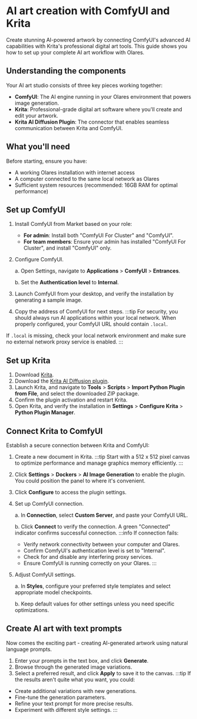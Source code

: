 # AI art creation with ComfyUI and Krita
Create stunning AI-powered artwork by connecting ComfyUI's advanced AI capabilities with Krita's professional digital art tools. This guide shows you how to set up your complete AI art workflow with Olares.
## Understanding the components
Your AI art studio consists of three key pieces working together:

* **ComfyUI**: The AI engine running in your Olares environment that powers image generation.
* **Krita**: Professional-grade digital art software where you'll create and edit your artwork.
* **Krita AI Diffusion Plugin**: The connector that enables seamless communication between Krita and ComfyUI.

## What you'll need
Before starting, ensure you have:
* A working Olares installation with internet access
* A computer connected to the same local network as Olares
* Sufficient system resources (recommended: 16GB RAM for optimal performance)

## Set up ComfyUI

1. Install ComfyUI from Market based on your role:
   * **For admin**: Install both "ComfyUI For Cluster" and "ComfyUI".
   * **For team members**: Ensure your admin has installed "ComfyUI For Cluster", and install "ComfyUI" only.
2. Configure ComfyUI.

   a. Open Settings, navigate to **Applications** > **ComfyUI** > **Entrances**.

   b. Set the **Authentication level** to **Internal**.

3. Launch ComfyUI from your desktop, and verify the installation by generating a sample image.
4. Copy the address of ComfyUI for next steps.
:::tip
For security, you should always run AI applications within your local network. When properly configured, your ComfyUI URL should contain `.local`.

If `.local` is missing, check your local network environment and make sure no external network proxy service is enabled.
:::

## Set up Krita

1. Download [Krita](https://krita.org/en/download/).
2. Download the [Krita AI Diffusion plugin](https://github.com/Acly/krita-ai-diffusion/releases).
3. Launch Krita, and navigate to **Tools** > **Scripts** > **Import Python Plugin from File**, and select the downloaded ZIP package. 
4. Confirm the plugin activation and restart Krita.
5. Open Krita, and verify the installation in **Settings** > **Configure Krita** > **Python Plugin Manager**.

## Connect Krita to ComfyUI
Establish a secure connection between Krita and ComfyUI:
1. Create a new document in Krita.
   :::tip
   Start with a 512 x 512 pixel canvas to optimize performance and manage graphics memory efficiently.
   :::
2. Click **Settings** > **Dockers** > **AI Image Generation** to enable the plugin. You could position the panel to where it's convenient.
3. Click **Configure** to access the plugin settings.
4. Set up ComfyUI connection.

   a. In **Connection**, select **Custom Server**, and paste your ComfyUI URL.
   
   b. Click **Connect** to verify the connection. A green "Connected" indicator confirms successful connection.
   :::info
   If connection fails:
   - Verify network connectivity between your computer and Olares.
   - Confirm ComfyUI's authentication level is set to "Internal".
   - Check for and disable any interfering proxy services.
   - Ensure ComfyUI is running correctly on your Olares.
   :::
5. Adjust ComfyUI settings.

   a. In **Styles**, configure your preferred style templates and select appropriate model checkpoints.

   b. Keep default values for other settings unless you need specific optimizations.

## Create AI art with text prompts
Now comes the exciting part - creating AI-generated artwork using natural language prompts.

1. Enter your prompts in the text box, and click **Generate**. 
2. Browse through the generated image variations.
3. Select a preferred result, and click **Apply** to save it to the canvas.
:::tip
If the results aren't quite what you want, you could:
- Create additional variations with new generations.
- Fine-tune the generation parameters.
- Refine your text prompt for more precise results.
- Experiment with different style settings.
:::